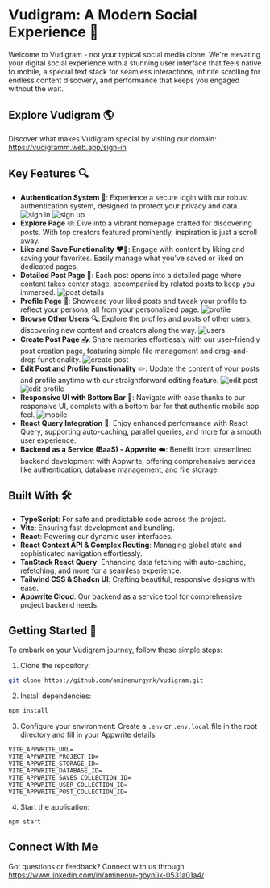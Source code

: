 
# Vudigram: A Modern Social Experience 🚀

Welcome to Vudigram - not your typical social media clone. We're elevating your digital social experience with a stunning user interface that feels native to mobile, a special text stack for seamless interactions, infinite scrolling for endless content discovery, and performance that keeps you engaged without the wait.

## Explore Vudigram 🌎

Discover what makes Vudigram special by visiting our domain: https://vudigramm.web.app/sign-in

## Key Features 🔍

- **Authentication System** 🔑: Experience a secure login with our robust authentication system, designed to protect your privacy and data.
  ![sign in](public/assests/images/signIn.png)
  ![sign up](./public/assests/images/signUp.png)
- **Explore Page** 🌐: Dive into a vibrant homepage crafted for discovering posts. With top creators featured prominently, inspiration is just a scroll away.
- **Like and Save Functionality** ❤️💾: Engage with content by liking and saving your favorites. Easily manage what you've saved or liked on dedicated pages.
- **Detailed Post Page** 📄: Each post opens into a detailed page where content takes center stage, accompanied by related posts to keep you immersed.
  ![post details](./public/assests/images/postDetails.png)
- **Profile Page** 👤: Showcase your liked posts and tweak your profile to reflect your persona, all from your personalized page.
  ![profile](public/assests/images/profile.png)
- **Browse Other Users** 🔍: Explore the profiles and posts of other users, discovering new content and creators along the way.
  ![users](public/assests/images/users.png)
- **Create Post Page** 📤: Share memories effortlessly with our user-friendly post creation page, featuring simple file management and drag-and-drop functionality.
  ![create post](public/assests/images/createPost.png)
- **Edit Post and Profile Functionality** ✏️: Update the content of your posts and profile anytime with our straightforward editing feature.
  ![edit post](public/assests/images/editPost.png)
  ![edit profile](public/assests/images/editProfile.png)
- **Responsive UI with Bottom Bar** 📱: Navigate with ease thanks to our responsive UI, complete with a bottom bar for that authentic mobile app feel.
  ![mobile](public/assests/images/mobileApp.png)
- **React Query Integration** 🔄: Enjoy enhanced performance with React Query, supporting auto-caching, parallel queries, and more for a smooth user experience.
- **Backend as a Service (BaaS) - Appwrite** ☁️: Benefit from streamlined backend development with Appwrite, offering comprehensive services like authentication, database management, and file storage.

## Built With 🛠️

- **TypeScript**: For safe and predictable code across the project.
- **Vite**: Ensuring fast development and bundling.
- **React**: Powering our dynamic user interfaces.
- **React Context API & Complex Routing**: Managing global state and sophisticated navigation effortlessly.
- **TanStack React Query**: Enhancing data fetching with auto-caching, refetching, and more for a seamless experience.
- **Tailwind CSS & Shadcn UI**: Crafting beautiful, responsive designs with ease.
- **Appwrite Cloud**: Our backend as a service tool for comprehensive project backend needs.

## Getting Started 🚀

To embark on your Vudigram journey, follow these simple steps:

1. Clone the repository:
```bash
git clone https://github.com/aminenurgynk/vudigram.git
```

2. Install dependencies:
```bash
npm install
```

3. Configure your environment:
Create a `.env` or `.env.local` file in the root directory and fill in your Appwrite details:
```
VITE_APPWRITE_URL=
VITE_APPWRITE_PROJECT_ID=
VITE_APPWRITE_STORAGE_ID=
VITE_APPWRITE_DATABASE_ID=
VITE_APPWRITE_SAVES_COLLECTION_ID=
VITE_APPWRITE_USER_COLLECTION_ID=
VITE_APPWRITE_POST_COLLECTION_ID=
```

4. Start the application:
```bash
npm start
```

## Connect With Me

Got questions or feedback? Connect with us through https://www.linkedin.com/in/aminenur-göynük-0531a01a4/
